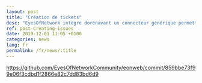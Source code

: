 ```yaml
---
layout: post
title: "Création de tickets"
desc: "EyesOfNetwork intègre dorénavant un connecteur générique permettant d'appeler des API/WebServices (RestAPI ou SOAP) depuis l'interface graphique d'eonweb. Cela permet notament la création intéractive ou automatique de demandes ou d'incidents dans vos outils ITSM GLPI, Mantis, etc ..."
ref: post-Creating-issues
date: 2019-12-01 11:05 +0100
categories: news
lang: fr
permalink: /fr/news/:title
---
```

https://github.com/EyesOfNetworkCommunity/eonweb/commit/859bbe73f99e06f3cdbd1f2866e82c7dd83bd6d9